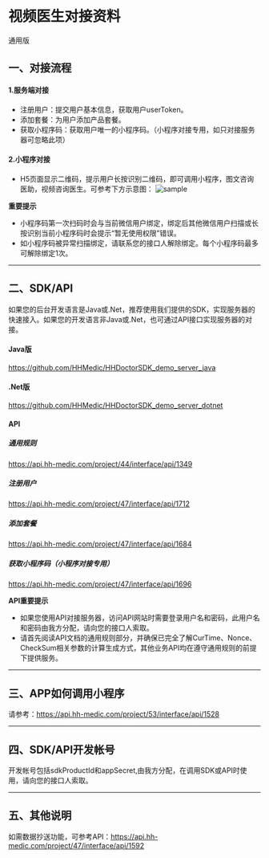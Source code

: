 # 视频医生对接资料
通用版

## 一、对接流程
#### 1.服务端对接
* 注册用户：提交用户基本信息，获取用户userToken。
* 添加套餐：为用户添加产品套餐。
* 获取小程序码：获取用户唯一的小程序码。（小程序对接专用，如只对接服务器可忽略此项）

#### 2.小程序对接
* H5页面显示二维码，提示用户长按识别二维码，即可调用小程序，图文咨询医助，视频咨询医生。可参考下方示意图：
![sample](https://imgs.hh-medic.com/icon/wmp/sample1.jpg?x-oss-process=image/resize,m_fixed,w_300)

**重要提示**
* 小程序码第一次扫码时会与当前微信用户绑定，绑定后其他微信用户扫描或长按识别当前小程序码时会提示“暂无使用权限”错误。
* 如小程序码被异常扫描绑定，请联系您的接口人解除绑定。每个小程序码最多可解除绑定1次。

***

## 二、SDK/API
如果您的后台开发语言是Java或.Net，推荐使用我们提供的SDK，实现服务器的快速接入。如果您的开发语言非Java或.Net，也可通过API接口实现服务器的对接。
#### Java版
https://github.com/HHMedic/HHDoctorSDK_demo_server_java

#### .Net版
https://github.com/HHMedic/HHDoctorSDK_demo_server_dotnet

#### API
##### 通用规则
https://api.hh-medic.com/project/44/interface/api/1349
##### 注册用户
https://api.hh-medic.com/project/47/interface/api/1712
##### 添加套餐
https://api.hh-medic.com/project/47/interface/api/1684
##### 获取小程序码（小程序对接专用）
https://api.hh-medic.com/project/47/interface/api/1696

**API重要提示**
* 如果您使用API对接服务器，访问API网站时需要登录用户名和密码，此用户名和密码由我方分配，请向您的接口人索取。
* 请首先阅读API文档的通用规则部分，并确保已完全了解CurTime、Nonce、CheckSum相关参数的计算生成方式，其他业务API均在遵守通用规则的前提下提供服务。

***

## 三、APP如何调用小程序
请参考：https://api.hh-medic.com/project/53/interface/api/1528

***

## 四、SDK/API开发帐号
开发帐号包括sdkProductId和appSecret,由我方分配，在调用SDK或API时使用，请向您的接口人索取。

***

## 五、其他说明
如需数据抄送功能，可参考API：https://api.hh-medic.com/project/47/interface/api/1592
